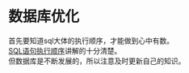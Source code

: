 数据库优化
================================

首先要知道sql大体的执行顺序，才能做到心中有数。<br>
[SQL语句执行顺序](https://www.cnblogs.com/Qian123/p/5669259.html#_label1)讲解的十分清楚。<br>
但数据库是不断发展的，所以注意及时更新自己的知识。
